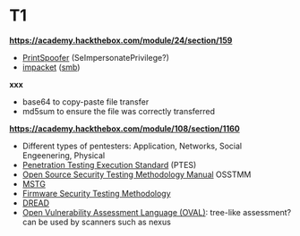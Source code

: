 # T1

**https://academy.hackthebox.com/module/24/section/159**

* [PrintSpoofer](https://github.com/itm4n/PrintSpoofer) (SeImpersonatePrivilege?)
* [impacket](https://github.com/fortra/impacket) ([smb](https://github.com/fortra/impacket/blob/master/examples/smbserver.py))

**xxx**

* base64 to copy-paste file transfer
* md5sum to ensure the file was correctly transferred

**https://academy.hackthebox.com/module/108/section/1160**

* Different types of pentesters: Application, Networks, Social Engeenering, Physical
* [Penetration Testing Execution Standard](http://www.pentest-standard.org/index.php/Main_Page) (PTES)
* [Open Source Security Testing Methodology Manual](https://www.isecom.org/OSSTMM.3.pdf) OSSTMM
* [MSTG](https://owasp.org/www-project-mobile-security-testing-guide/)
* [Firmware Security Testing Methodology](https://github.com/scriptingxss/owasp-fstm)
* [DREAD](https://en.wikipedia.org/wiki/DREAD_(risk_assessment_model))
* [Open Vulnerability Assessment Language (OVAL)](https://oval.mitre.org/): tree-like assessment? can be used by scanners such as nexus
